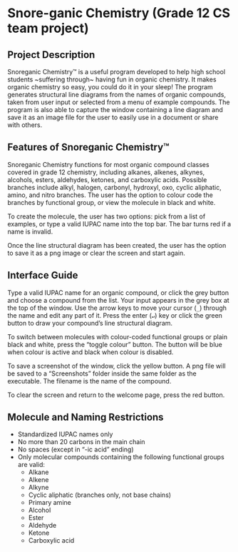 # Snore-ganic Chemistry (Grade 12 CS team project)

## Project Description

Snoreganic Chemistry™ is a useful program developed to help high school students ~suffering through~ having fun in organic chemistry. It makes organic chemistry so easy, you could do it in your sleep! The program generates structural line diagrams from the names of organic compounds, taken from user input or selected from a menu of example compounds. The program is also able to capture the window containing a line diagram and save it as an image file for the user to easily use in a document or share with others.

## Features of Snoreganic Chemistry™

Snoreganic Chemistry functions for most organic compound classes covered in grade 12 chemistry, including alkanes, alkenes, alkynes, alcohols, esters, aldehydes, ketones, and carboxylic acids. Possible branches include alkyl, halogen, carbonyl, hydroxyl, oxo, cyclic aliphatic, amino, and nitro branches. The user has the option to colour code the branches by functional group, or view the molecule in black and white.

To create the molecule, the user has two options: pick from a list of examples, or type a valid IUPAC name into the top bar. The bar turns red if a name is invalid.

Once the line structural diagram has been created, the user has the option to save it as a png image or clear the screen and start again.

## Interface Guide

Type a valid IUPAC name for an organic compound, or click the grey button and choose a compound from the list. Your input appears in the grey box at the top of the window. Use the arrow keys to move your cursor (`_`) through the name and edit any part of it. Press the enter (`↵`) key or click the green button to draw your compound’s line structural diagram. 

To switch between molecules with colour-coded functional groups or plain black and white, press the “toggle colour” button. The button will be blue when colour is active and black when colour is disabled.

To save a screenshot of the window, click the yellow button. A png file will be saved to a “Screenshots” folder inside the same folder as the executable. The filename is the name of the compound.

To clear the screen and return to the welcome page, press the red button.

## Molecule and Naming Restrictions

- Standardized IUPAC names only
- No more than 20 carbons in the main chain
- No spaces (except in “-ic acid” ending)
- Only molecular compounds containing the following functional groups are valid:
  - Alkane
  - Alkene
  - Alkyne
  - Cyclic aliphatic (branches only, not base chains)
  - Primary amine
  - Alcohol
  - Ester
  - Aldehyde
  - Ketone
  - Carboxylic acid
